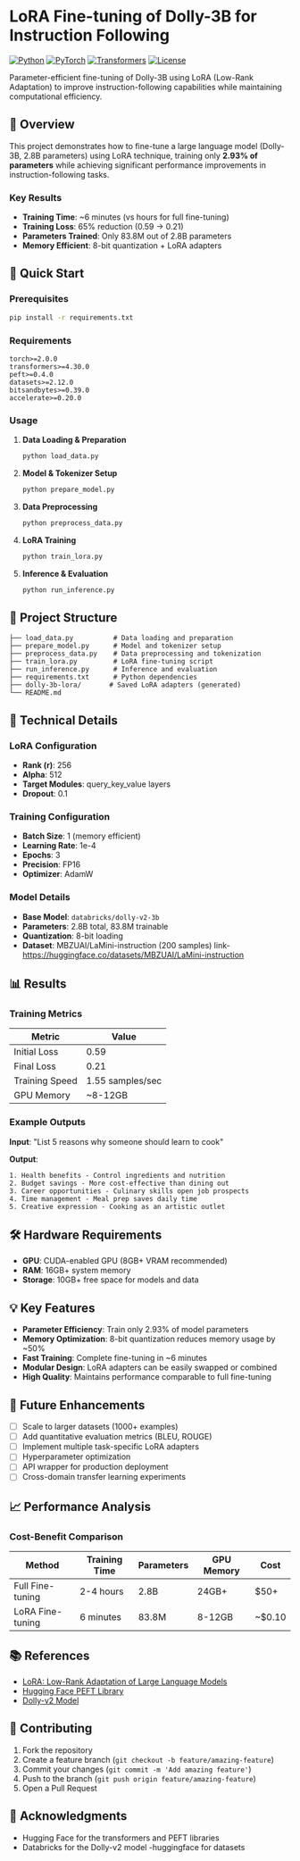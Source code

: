 # LoRA Fine-tuning of Dolly-3B for Instruction Following

[![Python](https://img.shields.io/badge/Python-3.8+-blue.svg)](https://python.org)
[![PyTorch](https://img.shields.io/badge/PyTorch-2.0+-red.svg)](https://pytorch.org)
[![Transformers](https://img.shields.io/badge/🤗-Transformers-yellow.svg)](https://huggingface.co/transformers)
[![License](https://img.shields.io/badge/License-MIT-green.svg)](LICENSE)

Parameter-efficient fine-tuning of Dolly-3B using LoRA (Low-Rank Adaptation) to improve instruction-following capabilities while maintaining computational efficiency.

## 🎯 Overview

This project demonstrates how to fine-tune a large language model (Dolly-3B, 2.8B parameters) using LoRA technique, training only **2.93% of parameters** while achieving significant performance improvements in instruction-following tasks.

### Key Results
- **Training Time**: ~6 minutes (vs hours for full fine-tuning)
- **Training Loss**: 65% reduction (0.59 → 0.21)
- **Parameters Trained**: Only 83.8M out of 2.8B parameters
- **Memory Efficient**: 8-bit quantization + LoRA adapters

## 🚀 Quick Start

### Prerequisites
```bash
pip install -r requirements.txt
```

### Requirements
```
torch>=2.0.0
transformers>=4.30.0
peft>=0.4.0
datasets>=2.12.0
bitsandbytes>=0.39.0
accelerate>=0.20.0
```

### Usage
1. **Data Loading & Preparation**
   ```bash
   python load_data.py
   ```

2. **Model & Tokenizer Setup**
   ```bash
   python prepare_model.py
   ```

3. **Data Preprocessing**
   ```bash
   python preprocess_data.py
   ```

4. **LoRA Training**
   ```bash
   python train_lora.py
   ```

5. **Inference & Evaluation**
   ```bash
   python run_inference.py
   ```

## 📁 Project Structure

```
├── load_data.py          # Data loading and preparation
├── prepare_model.py      # Model and tokenizer setup
├── preprocess_data.py    # Data preprocessing and tokenization
├── train_lora.py         # LoRA fine-tuning script
├── run_inference.py      # Inference and evaluation
├── requirements.txt      # Python dependencies
├── dolly-3b-lora/       # Saved LoRA adapters (generated)
└── README.md
```

## 🔬 Technical Details

### LoRA Configuration
- **Rank (r)**: 256
- **Alpha**: 512
- **Target Modules**: query_key_value layers
- **Dropout**: 0.1

### Training Configuration
- **Batch Size**: 1 (memory efficient)
- **Learning Rate**: 1e-4
- **Epochs**: 3
- **Precision**: FP16
- **Optimizer**: AdamW

### Model Details
- **Base Model**: `databricks/dolly-v2-3b`
- **Parameters**: 2.8B total, 83.8M trainable
- **Quantization**: 8-bit loading
- **Dataset**: MBZUAI/LaMini-instruction (200 samples)
link- https://huggingface.co/datasets/MBZUAI/LaMini-instruction

## 📊 Results

### Training Metrics
| Metric | Value |
|--------|-------|
| Initial Loss | 0.59 |
| Final Loss | 0.21 |
| Training Speed | 1.55 samples/sec |
| GPU Memory | ~8-12GB |

### Example Outputs

**Input**: "List 5 reasons why someone should learn to cook"

**Output**:
```
1. Health benefits - Control ingredients and nutrition
2. Budget savings - More cost-effective than dining out
3. Career opportunities - Culinary skills open job prospects
4. Time management - Meal prep saves daily time
5. Creative expression - Cooking as an artistic outlet
```

## 🛠️ Hardware Requirements

- **GPU**: CUDA-enabled GPU (8GB+ VRAM recommended)
- **RAM**: 16GB+ system memory
- **Storage**: 10GB+ free space for models and data

## 💡 Key Features

- **Parameter Efficiency**: Train only 2.93% of model parameters
- **Memory Optimization**: 8-bit quantization reduces memory usage by ~50%
- **Fast Training**: Complete fine-tuning in ~6 minutes
- **Modular Design**: LoRA adapters can be easily swapped or combined
- **High Quality**: Maintains performance comparable to full fine-tuning

## 🚀 Future Enhancements

- [ ] Scale to larger datasets (1000+ examples)
- [ ] Add quantitative evaluation metrics (BLEU, ROUGE)
- [ ] Implement multiple task-specific LoRA adapters
- [ ] Hyperparameter optimization
- [ ] API wrapper for production deployment
- [ ] Cross-domain transfer learning experiments

## 📈 Performance Analysis

### Cost-Benefit Comparison
| Method | Training Time | Parameters | GPU Memory | Cost |
|--------|---------------|------------|------------|------|
| Full Fine-tuning | 2-4 hours | 2.8B | 24GB+ | $50+ |
| LoRA Fine-tuning | 6 minutes | 83.8M | 8-12GB | ~$0.10 |

## 📚 References

- [LoRA: Low-Rank Adaptation of Large Language Models](https://arxiv.org/abs/2106.09685)
- [Hugging Face PEFT Library](https://github.com/huggingface/peft)
- [Dolly-v2 Model](https://huggingface.co/databricks/dolly-v2-3b)

## 🤝 Contributing

1. Fork the repository
2. Create a feature branch (`git checkout -b feature/amazing-feature`)
3. Commit your changes (`git commit -m 'Add amazing feature'`)
4. Push to the branch (`git push origin feature/amazing-feature`)
5. Open a Pull Request



## 🙏 Acknowledgments

- Hugging Face for the transformers and PEFT libraries
- Databricks for the Dolly-v2 model
-huggingface for datasets

